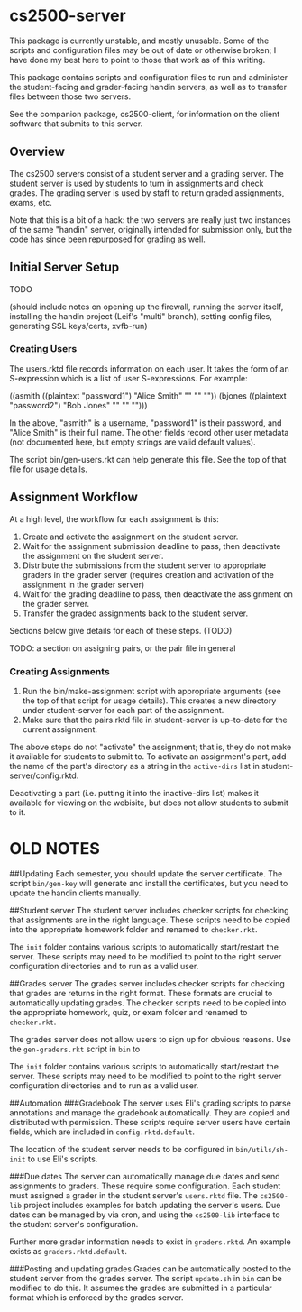 cs2500-server
=============

This package is currently unstable, and mostly unusable. Some of the
scripts and configuration files may be out of date or otherwise broken;
I have done my best here to point to those that work as of this writing.

This package contains scripts and configuration files to run and
administer the student-facing and grader-facing handin servers, as well
as to transfer files between those two servers.

See the companion package, cs2500-client, for information on the client
software that submits to this server.

## Overview
The cs2500 servers consist of a student server and a grading server.
The student server is used by students to turn in assignments and check
grades. The grading server is used by staff to return graded
assignments, exams, etc.

Note that this is a bit of a hack: the two servers are really just two
instances of the same "handin" server, originally intended for
submission only, but the code has since been repurposed for grading as
well.

## Initial Server Setup

TODO

(should include notes on opening up the firewall, running the server
itself, installing the handin project (Leif's "multi" branch), setting
config files, generating SSL keys/certs, xvfb-run)

### Creating Users

The users.rktd file records information on each user. It takes the form
of an S-expression which is a list of user S-expressions. For example:

((asmith ((plaintext "password1") "Alice Smith" "" "" ""))
 (bjones ((plaintext "password2") "Bob Jones"   "" "" "")))

In the above, "asmith" is a username, "password1" is their password, and
"Alice Smith" is their full name. The other fields record other user
metadata (not documented here, but empty strings are valid default
values).

The script bin/gen-users.rkt can help generate this file. See the top of
that file for usage details.

## Assignment Workflow
At a high level, the workflow for each assignment is this:
1. Create and activate the assignment on the student server.
2. Wait for the assignment submission deadline to pass, then deactivate
   the assignment on the student server.
3. Distribute the submissions from the student server to appropriate
   graders in the grader server (requires creation and activation of the
   assignment in the grader server)
4. Wait for the grading deadline to pass, then deactivate the assignment
   on the grader server.
5. Transfer the graded assignments back to the student server.

Sections below give details for each of these steps. (TODO)

TODO: a section on assigning pairs, or the pair file in general

### Creating Assignments

1. Run the bin/make-assignment script with appropriate arguments (see
   the top of that script for usage details). This creates a new
   directory under student-server for each part of the assignment.
2. Make sure that the pairs.rktd file in student-server is up-to-date for the
   current assignment.

The above steps do not "activate" the assignment; that is, they do not
make it available for students to submit to. To activate an assignment's
part, add the name of the part's directory as a string in the
`active-dirs` list in student-server/config.rktd.

Deactivating a part (i.e. putting it into the inactive-dirs list) makes
it available for viewing on the webisite, but does not allow students to
submit to it.

# OLD NOTES

##Updating
Each semester, you should update the server certificate. The script
`bin/gen-key` will generate and install the certificates, but you need
to update the handin clients manually.


##Student server
The student server includes checker scripts for checking that
assignments are in the right language. These scripts need to be copied
into the appropriate homework folder and renamed to `checker.rkt`.

The `init` folder contains various scripts to automatically
start/restart the server. These scripts may need to be modified to point
to the right server configuration directories and to run as a valid user.


##Grades server
The grades server includes checker scripts for checking that grades are
returns in the right format. These formats are crucial to automatically
updating grades. The checker scripts need to be copied into the
appropriate homework, quiz, or exam folder and renamed to
`checker.rkt`.

The grades server does not allow users to sign up for obvious reasons.
Use the `gen-graders.rkt` script in `bin` to 

The `init` folder contains various scripts to automatically
start/restart the server. These scripts may need to be modified to point
to the right server configuration directories and to run as a valid user.

##Automation
###Gradebook
The server uses Eli's grading scripts to parse annotations and manage
the gradebook automatically. They are copied and distributed with
permission. These scripts require server users have certain fields,
which are included in `config.rktd.default`.

The location of the student server needs to be configured in
`bin/utils/sh-init` to use Eli's scripts.

###Due dates
The server can automatically manage due dates and send assignments to
graders. These require some configuration. Each student must assigned a
grader in the student server's `users.rktd` file. The `cs2500-lib`
project includes examples for batch updating the server's users. Due
dates can be managed by via cron, and using the `cs2500-lib` interface
to the student server's configuration.

Further more grader information needs to exist in `graders.rktd`. An
example exists as `graders.rktd.default`.

###Posting and updating grades
Grades can be automatically posted to the student server from the grades
server. The script `update.sh` in `bin` can be modified to do this. It
assumes the grades are submitted in a particular format which is
enforced by the grades server.
